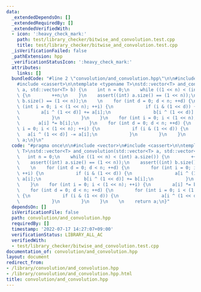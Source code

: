 ```yaml
---
data:
  _extendedDependsOn: []
  _extendedRequiredBy: []
  _extendedVerifiedWith:
  - icon: ':heavy_check_mark:'
    path: test/library_checker/bitwise_and_convolution.test.cpp
    title: test/library_checker/bitwise_and_convolution.test.cpp
  _isVerificationFailed: false
  _pathExtension: hpp
  _verificationStatusIcon: ':heavy_check_mark:'
  attributes:
    links: []
  bundledCode: "#line 2 \"convolution/and_convolution.hpp\"\n\n#include <vector>\n\
    #include <cassert>\n\ntemplate <typename T>\nstd::vector<T> and_convolution(std::vector<T>\
    \ a, std::vector<T> b) {\n    int n = 0;\n    while ((1 << n) < (int) a.size())\
    \ {\n        ++n;\n    }\n    assert((int) a.size() == (1 << n));\n    assert((int)\
    \ b.size() == (1 << n));\n    \n    for (int d = 0; d < n; ++d) {\n        for\
    \ (int i = 0; i < (1 << n); ++i) {\n            if (i & (1 << d)) {\n        \
    \        a[i ^ (1 << d)] += a[i];\n                b[i ^ (1 << d)] += b[i];\n\
    \            }\n        }\n    }\n    for (int i = 0; i < (1 << n); ++i) {\n \
    \       a[i] *= b[i];\n    }\n    for (int d = 0; d < n; ++d) {\n        for (int\
    \ i = 0; i < (1 << n); ++i) {\n            if (i & (1 << d)) {\n             \
    \   a[i ^ (1 << d)] -= a[i];\n            }\n        }\n    }\n    \n    return\
    \ a;\n}\n"
  code: "#pragma once\n\n#include <vector>\n#include <cassert>\n\ntemplate <typename\
    \ T>\nstd::vector<T> and_convolution(std::vector<T> a, std::vector<T> b) {\n \
    \   int n = 0;\n    while ((1 << n) < (int) a.size()) {\n        ++n;\n    }\n\
    \    assert((int) a.size() == (1 << n));\n    assert((int) b.size() == (1 << n));\n\
    \    \n    for (int d = 0; d < n; ++d) {\n        for (int i = 0; i < (1 << n);\
    \ ++i) {\n            if (i & (1 << d)) {\n                a[i ^ (1 << d)] +=\
    \ a[i];\n                b[i ^ (1 << d)] += b[i];\n            }\n        }\n\
    \    }\n    for (int i = 0; i < (1 << n); ++i) {\n        a[i] *= b[i];\n    }\n\
    \    for (int d = 0; d < n; ++d) {\n        for (int i = 0; i < (1 << n); ++i)\
    \ {\n            if (i & (1 << d)) {\n                a[i ^ (1 << d)] -= a[i];\n\
    \            }\n        }\n    }\n    \n    return a;\n}"
  dependsOn: []
  isVerificationFile: false
  path: convolution/and_convolution.hpp
  requiredBy: []
  timestamp: '2022-07-17 14:27:07+09:00'
  verificationStatus: LIBRARY_ALL_AC
  verifiedWith:
  - test/library_checker/bitwise_and_convolution.test.cpp
documentation_of: convolution/and_convolution.hpp
layout: document
redirect_from:
- /library/convolution/and_convolution.hpp
- /library/convolution/and_convolution.hpp.html
title: convolution/and_convolution.hpp
---
```

